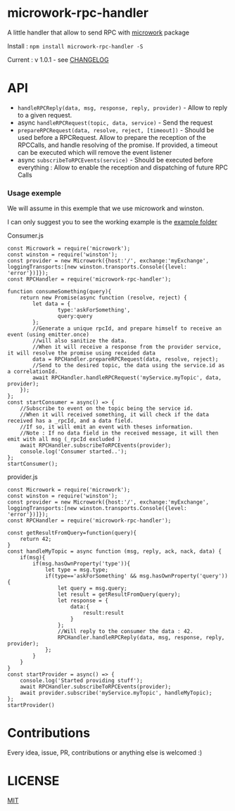 # microwork-rpc-handler

A little handler that allow to send RPC with [microwork](https://github.com/yamalight/microwork) package

Install : `npm install microwork-rpc-handler -S`

Current : v 1.0.1 - see [CHANGELOG](https://github.com/Alex-Werner/microwork-rpc-handler/CHANGELOG.md)


# API

- `handleRPCReply(data, msg, response, reply, provider)` - Allow to reply to a given request.
- async `handleRPCRequest(topic, data, service)` - Send the request
- `prepareRPCRequest(data, resolve, reject, [timeout])` - Should be used before a RPCRequest. Allow to prepare the reception of the RPCCalls, and handle resolving of the promise. If provided, a timeout can be executed which will remove the event listener
- async `subscribeToRPCEvents(service)` - Should be executed before everything : Allow to enable the reception and dispatching of future RPC Calls


### Usage exemple

We will assume in this exemple that we use microwork and winston.

I can only suggest you to see the working example is the [example folder](https://github.com/Alex-Werner/microwork-rpc-handler/example)

Consumer.js
```
const Microwork = require('microwork');
const winston = require('winston');
const provider = new Microwork({host:'/', exchange:'myExchange', loggingTransports:[new winston.transports.Console({level: 'error'})]});
const RPCHandler = require('microwork-rpc-handler');

function consumeSomething(query){
    return new Promise(async function (resolve, reject) {
        let data = {
                type:'askForSomething',
                query:query
        };
        //Generate a unique rpcId, and prepare himself to receive an event (using emitter.once)
        //will also sanitize the data.
        //When it will receive a response from the provider service, it will resolve the promise using receided data
        data = RPCHandler.prepareRPCRequest(data, resolve, reject);
        //Send to the desired topic, the data using the service.id as a correlationId.
        await RPCHandler.handleRPCRequest('myService.myTopic', data, provider);
    });
};
const startConsumer = async() => {
    //Subscribe to event on the topic being the service id.
    //When it will received something, it will check if the data received has a _rpcId, and a data field.
    //If so, it will emit an event with theses information.
    //Note : If no data field in the received message, it will then emit with all msg (_rpcId excluded )
    await RPCHandler.subscribeToRPCEvents(provider);
    console.log('Consumer started..');
};
startConsumer();
```

provider.js
```
const Microwork = require('microwork');
const winston = require('winston');
const provider = new Microwork({host:'/', exchange:'myExchange', loggingTransports:[new winston.transports.Console({level: 'error'})]});
const RPCHandler = require('microwork-rpc-handler');

const getResultFromQuery=function(query){
    return 42;
}
const handleMyTopic = async function (msg, reply, ack, nack, data) {
    if(msg){
        if(msg.hasOwnProperty('type')){
            let type = msg.type;
            if(type=='askForSomething' && msg.hasOwnProperty('query')){
                let query = msg.query;
                let result = getResultFromQuery(query);
                let response = {
                    data:{
                        result:result
                    }
                };
                //Will reply to the consumer the data : 42.
                RPCHandler.handleRPCReply(data, msg, response, reply, provider);
            };
        }
    }
}
const startProvider = async() => {
    console.log('Started providing stuff');
    await RPCHandler.subscribeToRPCEvents(provider);
    await provider.subscribe('myService.myTopic', handleMyTopic);
};
startProvider()
```

# Contributions

Every idea, issue, PR, contributions or anything else is welcomed :)

# LICENSE

[MIT](https://github.com/Alex-Werner/microwork-rpc-handler/LICENSE)